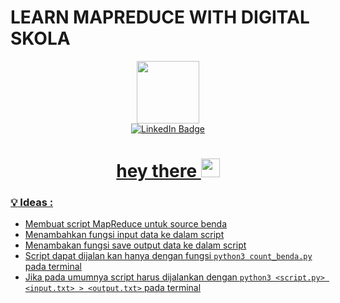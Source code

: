 # LEARN MAPREDUCE WITH DIGITAL SKOLA

<div id="header" align="center">
  <img src="https://media.giphy.com/media/cjbfyJrICOaKIXBWyG/giphy.gif" width="100"/>
</div>

<div id="badges" align="center">
  <a href="https://www.linkedin.com/in/sakabuana31/">
    <img src="https://img.shields.io/badge/LinkedIn-blue?style=for-the-badge&logo=linkedin&logoColor=white" alt="LinkedIn Badge"/>
</div>

<h1 align="center">
  hey there
  <img src="https://media.giphy.com/media/hvRJCLFzcasrR4ia7z/giphy.gif" width="30px"/>
</h1>

### :bulb: Ideas :
- Membuat script MapReduce untuk source benda
- Menambahkan fungsi input data ke dalam script
- Menambakan fungsi save output data ke dalam script
- Script dapat dijalan kan hanya dengan fungsi `python3 count_benda.py` pada terminal
- Jika pada umumnya script harus dijalankan dengan `python3 <script.py> <input.txt> > <output.txt>` pada terminal
